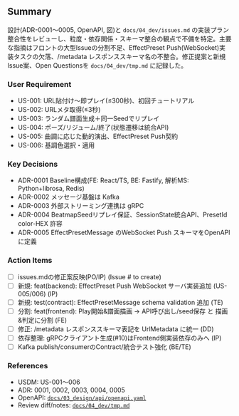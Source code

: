 ## Summary

設計(ADR-0001〜0005, OpenAPI, 図)と `docs/04_dev/issues.md` の実装プラン整合性をレビューし、粒度・依存関係・スキーマ整合の観点で不備を特定。主要な指摘はフロントの大型Issueの分割不足、EffectPreset Push(WebSocket)実装タスクの欠落、/metadata レスポンススキーマ名の不整合。修正提案と新規Issue案、Open Questionsを `docs/04_dev/tmp.md` に記録した。

### User Requirement

- US-001: URL貼付け〜即プレイ(≤300秒)、初回チュートリアル
- US-002: URLメタ取得(≤3秒)
- US-003: ランダム譜面生成＋同一Seedでリプレイ
- US-004: ポーズ/リジューム/終了(状態遷移は統合API)
- US-005: 曲調に応じた動的演出、EffectPreset Push契約
- US-006: 基調色選択・適用

### Key Decisions

- ADR-0001 Baseline構成(FE: React/TS, BE: Fastify, 解析MS: Python+librosa, Redis)
- ADR-0002 メッセージ基盤は Kafka
- ADR-0003 外部ストリーミング連携は gRPC
- ADR-0004 BeatmapSeedリプレイ保証、SessionState統合API、PresetId color-HEX 許容
- ADR-0005 EffectPresetMessage のWebSocket Push スキーマをOpenAPIに定義

### Action Items

- [ ] issues.mdの修正案反映(PO/IP) (Issue # to create)
- [ ] 新規: feat(backend): EffectPreset Push WebSocket サーバ実装追加 (US-005/006) (IP)
- [ ] 新規: test(contract): EffectPresetMessage schema validation 追加 (TE)
- [ ] 分割: feat(frontend): Play開始&譜面描画 → API呼び出し/seed保存 と 描画&判定に分割 (FE)
- [ ] 修正: /metadata レスポンススキーマ表記を UrlMetadata に統一 (DD)
- [ ] 依存整理: gRPCクライアント生成(#10)はFrontend側実装依存のみへ (IP)
- [ ] Kafka publish/consumerのContract/統合テスト強化 (BE/TE)

### References

- USDM: US-001〜006
- ADR: 0001, 0002, 0003, 0004, 0005
- OpenAPI: [`docs/03_design/api/openapi.yaml`](docs/03_design/api/openapi.yaml)
- Review diff/notes: [`docs/04_dev/tmp.md`](docs/04_dev/tmp.md)
